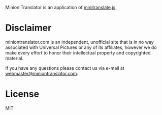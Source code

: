 Minion Translator is an application of [minitranslate.js](http://minitranslate.herokuapp.com).

# Disclaimer

miniontranslator.com is an independent, unofficial site that is in no way associated with Universal Pictures or any of its affiliates, however we do make every effort to honor their intellectual property and copyrighted material.

If you have any questions please contact us via e-mail at webmaster@miniontranslator.com.

# License

MIT